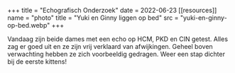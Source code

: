 +++
title = "Echografisch Onderzoek"
date = 2022-06-23
[[resources]]
name = "photo"
title = "Yuki en Ginny liggen op bed"
src = "yuki-en-ginny-op-bed.webp"
+++

Vandaag zijn beide dames met een echo op HCM, PKD en CIN getest.
Alles zag er goed uit en ze zijn vrij verklaard van afwijkingen.
Geheel boven verwachting hebben ze zich voorbeeldig gedragen.
Weer een stap dichter bij de eerste kittens!